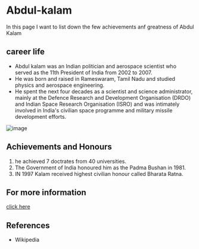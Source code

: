 # Abdul-kalam
In this page I want to list down the few achievements anf greatness of Abdul Kalam

## career life
- Abdul kalam was an Indian politician and aerospace scientist who served as the 11th President of India from 2002 to 2007.
- He was born and raised in Rameswaram, Tamil Nadu and studied physics and aerospace engineering.
- He spent the next four decades as a scientist and science administrator, mainly at the Defence Research and Development Organisation (DRDO) and Indian Space Research Organisation (ISRO) and was intimately involved in India's civilian space programme and military missile development efforts.

![image](https://upload.wikimedia.org/wikipedia/commons/thumb/b/b0/A._P._J._Abdul_Kalam_in_2008.jpg/800px-A._P._J._Abdul_Kalam_in_2008.jpg)

## Achievements and Honours
1. he achieved 7 doctrates from 40 universities.
1. The Government of India honoured him as the Padma Bushan in 1981.
1. IN 1997 Kalam received highest civilian honour called Bharata Ratna.

## For more information
[click here](https://en.wikipedia.org/wiki/A._P._J._Abdul_Kalam)

## References
- Wikipedia
